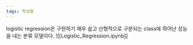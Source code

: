 ```yaml
---
tags: 작성중
---
```

logistic regression은 구현하기 매우 쉽고 선형적으로 구분되는 class에 뛰어난 성능을 내는 분류 모델이다.
![[Logistic_Regression.ipynb]]